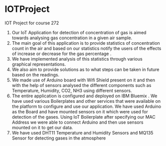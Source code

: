 # IOTProject
IOT Project for course 272

1. Our IoT Application for detection of concentration of gas is aimed towards analysing gas concentration in a given air sample. 
2. The main goal of this application is to provide statistics of concentration count in the air and based on our statistics notify the users of the effects of increase or decrease for the gas percentage . 
3. We have implemented analysis of this statistics through various graphical representations. 
4. We also aim to provide solutions as to what steps can be taken in future based on the readings.
5. We made use of Arduino board with Wifi Shield present on it and then with the help of sensors analysed the different components such as Temperature, Humidity, CO2, NH3 using different sensors. 
6. The entire application is configured  and deployed on IBM Bluemix . We have used various Boilerplates and other services that were available on the platform to configure and use our application. We have used Arduino as the Board and have mounted sensors on it which were used for detection of the gases. Using IoT Boilerplate after specifying our MAC Address we were able to connect Arduino and then use sensors mounted on it to get our data. 
7. We have used DHT11 Temperature and Humidity Sensors and MQ135 Sensor for detecting gases in the atmosphere
	
